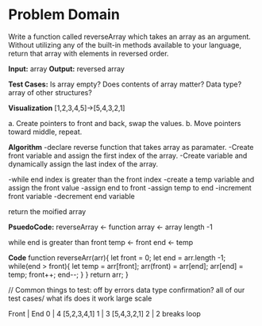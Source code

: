 # Problem Domain

Write a function called reverseArray which takes an array as an argument. Without utilizing any of the built-in methods available to your language, return that array with elements in reversed order.

**Input:** array
**Output:** reversed array

**Test Cases:**
Is array empty?
Does contents of array matter? Data type? array of other structures?

**Visualization**
[1,2,3,4,5]->[5,4,3,2,1]

a. Create pointers to front and back, swap the values.
b. Move pointers toward middle, repeat.

**Algorithm**
-declare reverse function that takes array as paramater.
-Create front variable and assign the first index of the array.
-Create variable and dynamically assign the last index of the array.

-while end index is greater than the front index
-create a temp variable and assign the front value
-assign end to front
-assign temp to end
-increment front variable
-decrement end variable

return the moified array

**PsuedoCode:**
reverseArray <- function
array <- array length -1

while end is greater than front
  temp <- front
  end <- temp

**Code**
function reverseArr(arr){
  let front = 0;
  let end = arr.length -1;
  while(end > front){
  let temp = arr[front];
  arr(front) = arr[end];
  arr[end] = temp;
  front++;
  end--;
  }
}
return arr;
}

// Common things to test:
off by errors
data type confirmation?
all of our test cases/ what ifs
does it work large scale

Front | End
  0   |  4     [5,2,3,4,1]
  1   |  3     [5,4,3,2,1]
  2   |  2      breaks loop

